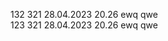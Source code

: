 132
    321
        28.04.2023
        20.26
    ewq
qwe        
123
    321
        28.04.2023
        20.26
    ewq
qwe
